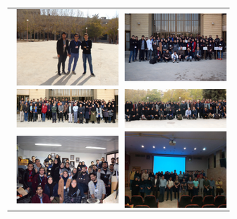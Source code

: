 | |  |  | 
| --- | --- | --- | 
| | ![](/images/gallery/1.JPG) | ![](/images/gallery/2.JPG) | ![](/images/gallery/3.JPG) |
|  | ![](/images/gallery/5.png) | ![](/images/gallery/6.png) | |
|  |  ![](/images/gallery/3.jpg)| ![](/images/gallery/7.jpg)| image11.jpg |

